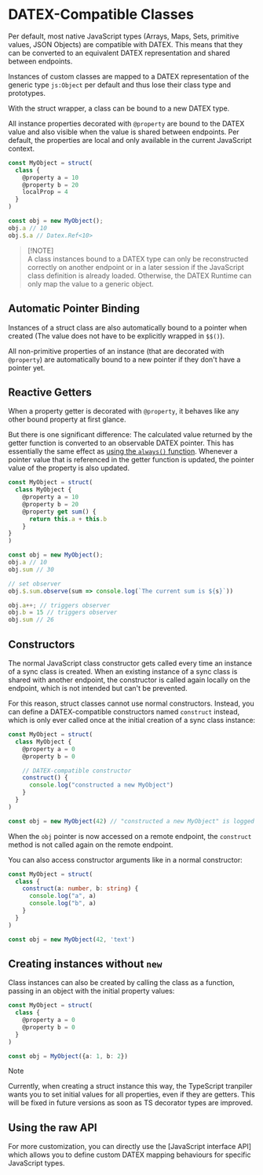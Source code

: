 # DATEX-Compatible Classes

Per default, most native JavaScript types (Arrays, Maps, Sets, primitive values, JSON Objects) are compatible with DATEX. This means that they can be converted to an equivalent DATEX representation and shared between endpoints.

Instances of custom classes are mapped to a DATEX representation of the generic type `js:Object` per default and thus lose their class type and prototypes.

With the struct wrapper, a class can be bound to a new DATEX type.

All instance properties decorated with `@property` are bound to the DATEX value and also visible when the value is shared between endpoints. 
Per default, the properties are local and only available in the current JavaScript context.

```ts
const MyObject = struct(
  class {
    @property a = 10
    @property b = 20
    localProp = 4
  }
)

const obj = new MyObject();
obj.a // 10
obj.$.a // Datex.Ref<10>
```

>  [!NOTE]  
>  A class instances bound to a DATEX type can only be reconstructed correctly on another endpoint or in a later session if the JavaScript class definition is already loaded. Otherwise, the DATEX Runtime can only map the value to a generic object.

## Automatic Pointer Binding

Instances of a struct class are also automatically bound to a pointer when created (The value does not have to be explicitly wrapped in `$$()`).

All non-primitive properties of an instance (that are decorated with `@property`) are automatically bound to a new pointer if they don't have a pointer yet.

## Reactive Getters

When a property getter is decorated with `@property`, it behaves like any other bound property at first glance.

But there is one significant difference: The calculated value returned by the getter function is converted to an observable DATEX pointer.
This has essentially the same effect as [using the `always()` function](./03%20Pointers.md#creating-pointers). Whenever a pointer value that is referenced in the getter function is updated, the pointer value of the property is also updated.

```ts
const MyObject = struct(
  class MyObject {
    @property a = 10
    @property b = 20
    @property get sum() {
      return this.a + this.b
    }
}
)

const obj = new MyObject();
obj.a // 10
obj.sum // 30

// set observer
obj.$.sum.observe(sum => console.log(`The current sum is ${s}`))

obj.a++; // triggers observer
obj.b = 15 // triggers observer
obj.sum // 26
```

## Constructors

The normal JavaScript class constructor gets called every time an instance of a sync class is created.
When an existing instance of a sync class is shared with another endpoint, the constructor is
called again locally on the endpoint, which is not intended but can't be prevented.

For this reason, struct classes cannot use normal constructors.
Instead, you can define a DATEX-compatible constructors named `construct` instead, which is only ever called once at the initial creation of a sync class instance:

```ts
const MyObject = struct(
  class MyObject {
    @property a = 0
    @property b = 0

    // DATEX-compatible constructor
    construct() {
      console.log("constructed a new MyObject")
    }
  }
)

const obj = new MyObject(42) // "constructed a new MyObject" is logged
```

When the `obj` pointer is now accessed on a remote endpoint, the `construct` method
is not called again on the remote endpoint.

You can also access constructor arguments like in a normal constructor:
```ts
const MyObject = struct(
  class {
    construct(a: number, b: string) {
      console.log("a", a)
      console.log("b", a)
    }
  }
)

const obj = new MyObject(42, 'text')
```

## Creating instances without `new`

Class instances can also be created by calling the class as a function, passing
in an object with the initial property values:

```ts
const MyObject = struct(
  class {
    @property a = 0
    @property b = 0
  }
)

const obj = MyObject({a: 1, b: 2}) 
```

> [!NOTE]
> Currently, when creating a struct instance this way, the TypeScript tranpiler wants you to set initial values for all properties, even if they
> are getters. This will be fixed in future versions as soon as TS decorator types are improved.


## Using the raw API
For more customization, you can directly use the [JavaScript interface API] which allows you to define custom DATEX mapping behaviours for specific JavaScript types.
